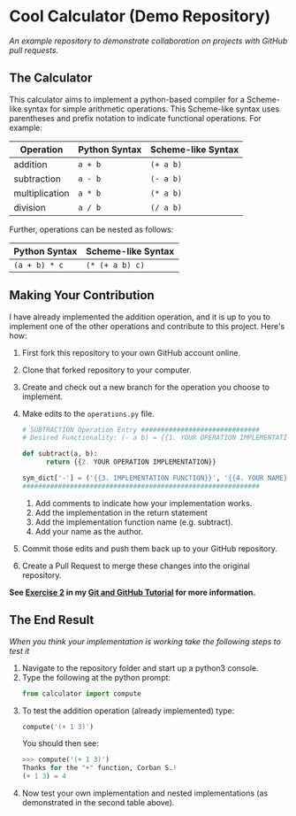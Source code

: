 # Cool Calculator (Demo Repository)

*An example repository to demonstrate collaboration on projects with GitHub
pull requests.*

## The Calculator

This calculator aims to implement a python-based compiler for a Scheme-like syntax for simple arithmetic operations. This Scheme-like syntax uses
parentheses and prefix notation to indicate functional operations. For example:

| Operation | Python Syntax | Scheme-like Syntax |
| --- | --- | --- |
| addition | `a + b` | `(+ a b)` |
| subtraction  | `a - b` | `(- a b)` |
| multiplication | `a * b` | `(* a b)` |
| division | `a / b` | `(/ a b)` |

Further, operations can be nested as follows:

| Python Syntax | Scheme-like Syntax |
| --- | --- |
| `(a + b) * c` |  `(* (+ a b) c)` |

## Making Your Contribution

I have already implemented the addition operation, and it is up to you to
implement one of the other operations and contribute to this project.
Here's how:

1. First fork this repository to your own GitHub account online.
2. Clone that forked repository to your computer.
3. Create and check out a new branch for the operation you choose to implement.
4. Make edits to the `operations.py` file.

   ```python
   # SUBTRACTION Operation Entry ##############################
   # Desired Functionality: (- a b) = {{1. YOUR OPERATION IMPLEMENTATION}}

   def subtract(a, b):
	     return {{2. YOUR OPERATION IMPLEMENTATION}}

   sym_dict['-'] = ('{{3. IMPLEMENTATION FUNCTION}}', '{{4. YOUR NAME}}')
   ############################################################
   ```

   1. Add comments to indicate how your implementation works.
   2. Add the implementation in the return statement
   3. Add the implementation function name (e.g. subtract).
   4. Add your name as the author.

5. Commit those edits and push them back up to your GitHub repository.
7. Create a Pull Request to merge these changes into the original repository.

__See [Exercise 2](https://github.com/CorbanSwain/Git-Tutorial/blob/master/exercises/exercise_2.md)
in my [Git and GitHub Tutorial](https://github.com/CorbanSwain/Git-Tutorial)
for more information.__


## The End Result

*When you think your implementation is working take the following steps to test
it*

1. Navigate to the repository folder and start up a python3 console.
1. Type the following at the python prompt:
   ```python
   from calculator import compute
   ```
1. To test the addition operation (already implemented) type:
   ```python
   compute('(+ 1 3)')
   ```
   You should then see:
   ```python
   >>> compute('(+ 1 3)')
   Thanks for the "+" function, Corban S.!
   (+ 1 3) = 4
   ```
1. Now test your own implementation and nested implementations (as demonstrated
   in the second table above).
